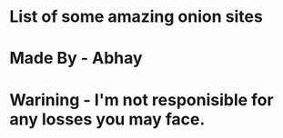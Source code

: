 # List of some amazing onion sites
# Made By - Abhay 
# Warining - I'm not responisible for any losses you may face.
